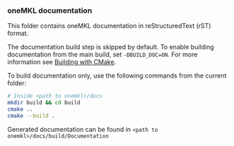 ### oneMKL documentation

This folder contains oneMKL documentation in reStructuredText (rST) format.

The documentation build step is skipped by default.
To enable building documentation from the main build, set `-DBUILD_DOC=ON`.
For more information see [Building with CMake](../README.md#building-with-cmake).

To build documentation only, use the following commands from the current folder:
```bash
# Inside <path to onemkl>/docs
mkdir build && cd build
cmake ..
cmake --build .
```
Generated documentation can be found in `<path to onemkl>/docs/build/Documentation`
